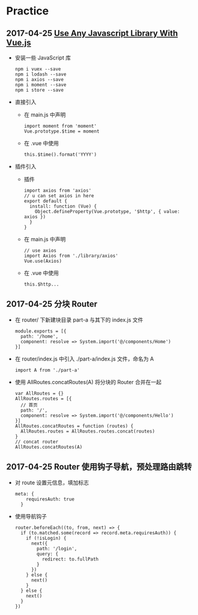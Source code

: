 # Practice

## 2017-04-25 [Use Any Javascript Library With Vue.js](http://vuejsdevelopers.com/2017/04/22/vue-js-libraries-plugins/?jsdojo_id=reddit_lip&utm_content=bufferf1f60&utm_medium=social&utm_source=twitter.com&utm_campaign=buffer)
 
- 安装一些 JavaScript 库

  ```
  npm i vuex --save
  npm i lodash --save
  npm i axios --save
  npm i moment --save
  npm i store --save
  ```
  
- 直接引入
    
  - 在 main.js 中声明
  
    ```
    import moment from 'moment'
    Vue.prototype.$time = moment
    ```
    
  - 在 .vue 中使用
  
    `this.$time().format('YYYY')`
  
- 插件引入 

  - 插件
  
    ```
    import axios from 'axios'
    // u can set axios in here
    export default {
      install: function (Vue) {
        Object.defineProperty(Vue.prototype, '$http', { value: axios })
      }
    }
    ```
    
  - 在 main.js 中声明
  
    ```
    // use axios
    import Axios from './library/axios'
    Vue.use(Axios)
    ```
    
  - 在 .vue 中使用
  
    `this.$http...`

## 2017-04-25 分块 Router

- 在 router/ 下新建块目录 part-a 与其下的 index.js 文件
  
  ```
  module.exports = [{
    path: '/home',
    component: resolve => System.import('@/components/Home')
  }]
  ```
  
- 在 router/index.js 中引入 ./part-a/index.js 文件，命名为 A

  `import A from './part-a'`
  
- 使用 AllRoutes.concatRoutes(A) 将分块的 Router 合并在一起

  ```
  var AllRoutes = {}
  AllRoutes.routes = [{
    // 首页
    path: '/',
    component: resolve => System.import('@/components/Hello')
  }]
  AllRoutes.concatRoutes = function (routes) {
    AllRoutes.routes = AllRoutes.routes.concat(routes)
  }
  // concat router
  AllRoutes.concatRoutes(A)
  ```

## 2017-04-25 Router 使用钩子导航，预处理路由跳转

- 对 route 设置元信息，填加标志
  
  ```
  meta: {
      requiresAuth: true
    }
  ```
  
- 使用导航钩子

  ```
  router.beforeEach((to, from, next) => {
    if (to.matched.some(record => record.meta.requiresAuth)) {
      if (!isLogin) {
        next({
          path: '/login',
          query: {
            redirect: to.fullPath
          }
        })
      } else {
        next()
      }
    } else {
      next()
    }
  })
  ```



